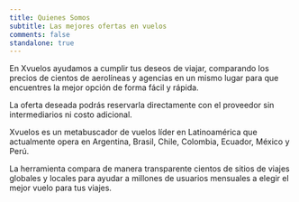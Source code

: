```yaml
---
title: Quienes Somos
subtitle: Las mejores ofertas en vuelos
comments: false
standalone: true
---
```


En Xvuelos ayudamos a cumplir tus deseos de viajar, comparando los precios de cientos de aerolíneas y agencias en un mismo lugar para que encuentres la mejor opción de forma fácil y rápida.

La oferta deseada podrás reservarla directamente con el proveedor sin intermediarios ni costo adicional.

Xvuelos es un metabuscador de vuelos líder en Latinoamérica que actualmente opera en Argentina, Brasil, Chile, Colombia, Ecuador, México y Perú.

La herramienta compara de manera transparente cientos de sitios de viajes globales y locales para ayudar a millones de usuarios mensuales a elegir el mejor vuelo para tus viajes.

